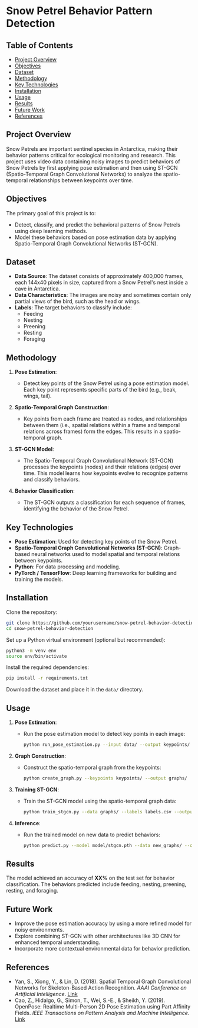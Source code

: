 # Snow Petrel Behavior Pattern Detection

## Table of Contents
- [Project Overview](#project-overview)
- [Objectives](#objectives)
- [Dataset](#dataset)
- [Methodology](#methodology)
- [Key Technologies](#key-technologies)
- [Installation](#installation)
- [Usage](#usage)
- [Results](#results)
- [Future Work](#future-work)
- [References](#references)

## Project Overview
Snow Petrels are important sentinel species in Antarctica, making their behavior patterns critical for ecological monitoring and research. This project uses video data containing noisy images to predict behaviors of Snow Petrels by first applying pose estimation and then using ST-GCN (Spatio-Temporal Graph Convolutional Networks) to analyze the spatio-temporal relationships between keypoints over time.

## Objectives
The primary goal of this project is to:

- Detect, classify, and predict the behavioral patterns of Snow Petrels using deep learning methods.
- Model these behaviors based on pose estimation data by applying Spatio-Temporal Graph Convolutional Networks (ST-GCN).

## Dataset
- **Data Source**: The dataset consists of approximately 400,000 frames, each 144x40 pixels in size, captured from a Snow Petrel's nest inside a cave in Antarctica.
- **Data Characteristics**: The images are noisy and sometimes contain only partial views of the bird, such as the head or wings.
- **Labels**: The target behaviors to classify include:
  - Feeding
  - Nesting
  - Preening
  - Resting
  - Foraging

## Methodology

1. **Pose Estimation**:
   - Detect key points of the Snow Petrel using a pose estimation model. Each key point represents specific parts of the bird (e.g., beak, wings, tail).

2. **Spatio-Temporal Graph Construction**:
   - Key points from each frame are treated as nodes, and relationships between them (i.e., spatial relations within a frame and temporal relations across frames) form the edges. This results in a spatio-temporal graph.

3. **ST-GCN Model**:
   - The Spatio-Temporal Graph Convolutional Network (ST-GCN) processes the keypoints (nodes) and their relations (edges) over time. This model learns how keypoints evolve to recognize patterns and classify behaviors.

4. **Behavior Classification**:
   - The ST-GCN outputs a classification for each sequence of frames, identifying the behavior of the Snow Petrel.

## Key Technologies
- **Pose Estimation**: Used for detecting key points of the Snow Petrel.
- **Spatio-Temporal Graph Convolutional Networks (ST-GCN)**: Graph-based neural networks used to model spatial and temporal relations between keypoints.
- **Python**: For data processing and modeling.
- **PyTorch / TensorFlow**: Deep learning frameworks for building and training the models.

## Installation
Clone the repository:
```bash
git clone https://github.com/yourusername/snow-petrel-behavior-detection.git
cd snow-petrel-behavior-detection
```

Set up a Python virtual environment (optional but recommended):
```bash
python3 -m venv env
source env/bin/activate
```

Install the required dependencies:
```bash
pip install -r requirements.txt
```

Download the dataset and place it in the `data/` directory.

## Usage

1. **Pose Estimation**:
   - Run the pose estimation model to detect key points in each image:
     ```bash
     python run_pose_estimation.py --input data/ --output keypoints/
     ```

2. **Graph Construction**:
   - Construct the spatio-temporal graph from the keypoints:
     ```bash
     python create_graph.py --keypoints keypoints/ --output graphs/
     ```

3. **Training ST-GCN**:
   - Train the ST-GCN model using the spatio-temporal graph data:
     ```bash
     python train_stgcn.py --data graphs/ --labels labels.csv --output model/
     ```

4. **Inference**:
   - Run the trained model on new data to predict behaviors:
     ```bash
     python predict.py --model model/stgcn.pth --data new_graphs/ --output predictions.csv
     ```

## Results
The model achieved an accuracy of **XX%** on the test set for behavior classification. The behaviors predicted include feeding, nesting, preening, resting, and foraging.

## Future Work
- Improve the pose estimation accuracy by using a more refined model for noisy environments.
- Explore combining ST-GCN with other architectures like 3D CNN for enhanced temporal understanding.
- Incorporate more contextual environmental data for behavior prediction.

## References
- Yan, S., Xiong, Y., & Lin, D. (2018). Spatial Temporal Graph Convolutional Networks for Skeleton-Based Action Recognition. *AAAI Conference on Artificial Intelligence*. [Link](https://aaai.org)
- Cao, Z., Hidalgo, G., Simon, T., Wei, S.-E., & Sheikh, Y. (2019). OpenPose: Realtime Multi-Person 2D Pose Estimation using Part Affinity Fields. *IEEE Transactions on Pattern Analysis and Machine Intelligence*. [Link](https://ieeexplore.ieee.org)
